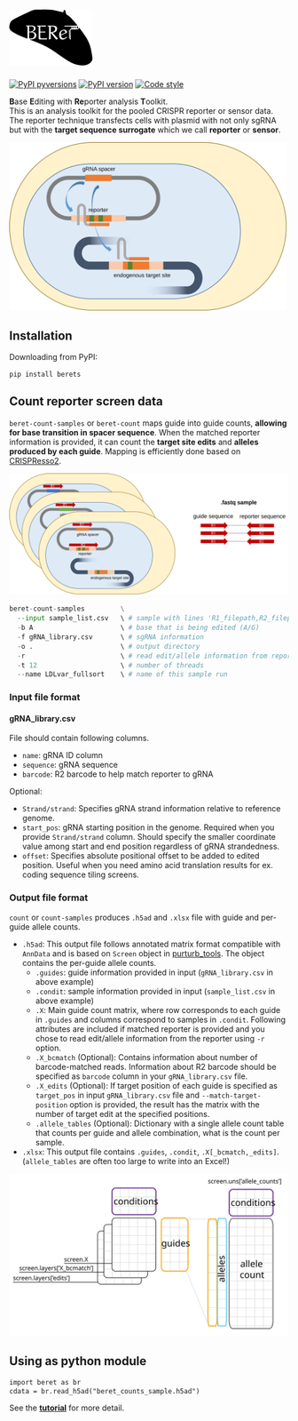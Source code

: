 # <img src="imgs/beret2.svg" alt="beret" width="150"/>

[![PyPI pyversions](https://img.shields.io/pypi/pyversions/berets)](https://pypi.org/project/berets/)
[![PyPI version](https://img.shields.io/pypi/v/berets)](https://pypi.org/project/berets/)
[![Code style](https://img.shields.io/badge/code%20style-black-black)](https://github.com/psf/black)

**B**ase **E**diting with **Re**porter analysis **T**oolkit.  
This is an analysis toolkit for the pooled CRISPR reporter or sensor data. The reporter technique transfects cells with plasmid with not only sgRNA but with the **target sequence surrogate** which we call **reporter** or **sensor**.  


<img src="imgs/anbe.svg" alt="anbe" width="500"/>

## Installation 
Downloading from PyPI:
```
pip install berets
```

## Count reporter screen data  
`beret-count-samples` or `beret-count` maps guide into guide counts, **allowing for base transition in spacer sequence**. When the matched reporter information is provided, it can count the **target site edits** and **alleles produced by each guide**. Mapping is efficiently done based on [CRISPResso2](https://github.com/pinellolab/CRISPResso2).


<img src="imgs/reporter_screen.svg" alt="reporter screen" width="700"/>  

```python
beret-count-samples         \
  --input sample_list.csv   \ # sample with lines 'R1_filepath,R2_filepath,sample_name\n'  
  -b A                      \ # base that is being edited (A/G)
  -f gRNA_library.csv       \ # sgRNA information 
  -o .                      \ # output directory    
  -r                        \ # read edit/allele information from reporter  
  -t 12                     \ # number of threads  
  --name LDLvar_fullsort    \ # name of this sample run  
```
### Input file format
#### gRNA_library.csv
File should contain following columns.
* `name`: gRNA ID column
* `sequence`: gRNA sequence
* `barcode`: R2 barcode to help match reporter to gRNA  

Optional: 
* `Strand/strand`: Specifies gRNA strand information relative to reference genome. 
* `start_pos`: gRNA starting position in the genome. Required when you provide `Strand/strand` column. Should specify the smaller coordinate value among start and end position regardless of gRNA strandedness.
* `offset`: Specifies absolute positional offset to be added to edited position. Useful when you need amino acid translation results for ex. coding sequence tiling screens.
  
### Output file format
`count` or `count-samples` produces `.h5ad` and `.xlsx` file with guide and per-guide allele counts.  
* `.h5ad`: This output file follows annotated matrix format compatible with `AnnData` and is based on `Screen` object in [purturb_tools](https://github.com/pinellolab/perturb-tools). The object contains the per-guide allele counts.
  * `.guides`: guide information provided in input (`gRNA_library.csv` in above example)
  * `.condit`: sample information provided in input (`sample_list.csv` in above example)
  * `.X`: Main guide count matrix, where row corresponds to each guide in `.guides` and columns correspond to samples in `.condit`.
Following attributes are included if matched reporter is provided and you chose to read edit/allele information from the reporter using `-r` option.
  * `.X_bcmatch` (Optional): Contains information about number of barcode-matched reads. Information about R2 barcode should be specified as `barcode` column in your `gRNA_library.csv` file.
  * `.X_edits` (Optional): If target position of each guide is specified as `target_pos` in input `gRNA_library.csv` file and `--match-target-position` option is provided, the result has the matrix with the number of target edit at the specified positions.
  * `.allele_tables` (Optional): Dictionary with a single allele count table that counts per guide and allele combination, what is the count per sample. 
* `.xlsx`: This output file contains `.guides`, `.condit`, `.X[_bcmatch,_edits]`. (`allele_tables` are often too large to write into an Excel!)
<img src="imgs/screendata.svg" alt="screendata" width="700"/>

## Using as python module
```
import beret as br
cdata = br.read_h5ad("beret_counts_sample.h5ad")
```

See the [**tutorial**](docs/beret_test.ipynb) for more detail.
